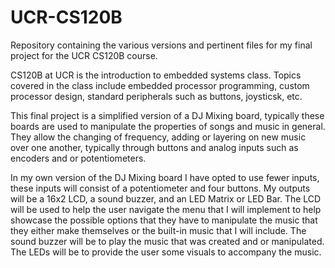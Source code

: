 # UCR-CS120B
Repository containing the various versions and pertinent files for my final project for the UCR CS120B course.

CS120B at UCR is the introduction to embedded systems class. Topics covered in the class include 
embedded processor programming, custom processor design, standard peripherals such as buttons, joysticsk,
etc. 

This final project is a simplified version of a DJ Mixing board, typically these boards are used to manipulate the properties of 
songs and music in general. They allow the changing of frequency, adding or layering on new music over one another, typically through
buttons and analog inputs such as encoders and or potentiometers. 

In my own version of the DJ Mixing board I have opted to use fewer inputs, these inputs will consist of a potentiometer and four buttons. 
My outputs will be a 16x2 LCD, a sound buzzer, and an LED Matrix or LED Bar. 
The LCD will be used to help the user navigate the menu that I will implement to help showcase the possible options that they have
to manipulate the music that they either make themselves or the built-in music that I will include. 
The sound buzzer will be to play the music that was created and or manipulated. 
The LEDs will be to provide the user some visuals to accompany the music. 
